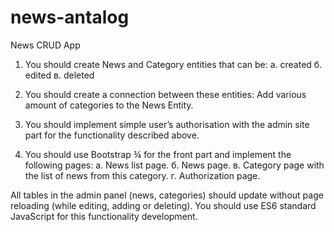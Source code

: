 # news-antalog
News CRUD App

1. You should create News and Category entities that can be:
а. created 
б. edited 
в. deleted

2. You should create a connection between these entities:
Add various amount of categories to the News Entity. 

3. You should implement simple user’s authorisation with the admin site part for the functionality described above.    

4. You should use Bootstrap ¾ for the front part and implement the following pages: 
a. News list page.
б. News page.
в. Category page with the list of news from this category. 
г. Authorization page.  


All tables in the admin panel (news, categories) should update without page reloading (while editing, adding or deleting). 
You should use ES6 standard JavaScript for this functionality development.

